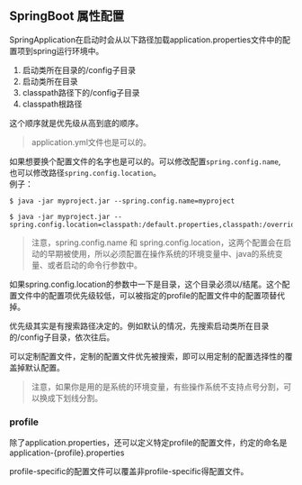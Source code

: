 ## SpringBoot 属性配置

SpringApplication在启动时会从以下路径加载application.properties文件中的配置项到spring运行环境中。

1. 启动类所在目录的/config子目录
2. 启动类所在目录
3. classpath路径下的/config子目录
4. classpath根路径

这个顺序就是优先级从高到底的顺序。 
>  application.yml文件也是可以的。

如果想要换个配置文件的名字也是可以的。可以修改配置`spring.config.name`,  
也可以修改路径`spring.config.location`。  
例子：  

	$ java -jar myproject.jar --spring.config.name=myproject

	$ java -jar myproject.jar --spring.config.location=classpath:/default.properties,classpath:/override.properties

> 注意，spring.config.name 和 spring.config.location，这两个配置会在启动的早期被使用，所以必须配置在操作系统的环境变量中、java的系统变量、或者启动的命令行参数中。  

如果spring.config.location的参数中一下是目录，这个目录必须以/结尾。这个配置文件中的配置项优先级较低，可以被指定的profile的配置文件中的配置项替代掉。  

优先级其实是有搜索路径决定的。例如默认的情况，先搜索启动类所在目录的/config子目录，依次往后。  

可以定制配置文件，定制的配置文件优先被搜索，即可以用定制的配置选择性的覆盖掉默认配置。  
> 注意，如果你是用的是系统的环境变量，有些操作系统不支持点号分割，可以换成下划线分割。 

### profile
除了application.properties，还可以定义特定profile的配置文件，约定的命名是application-{profile}.properties  

profile-specific的配置文件可以覆盖非profile-specific得配置文件。  

